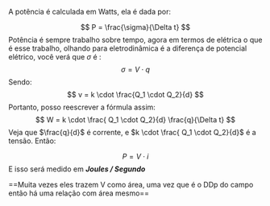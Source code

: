 
A potência é calculada em Watts, ela é dada por:

$$
P = \frac{\sigma}{\Delta t}
$$
Potência é sempre trabalho sobre tempo, agora em termos de elétrica o que é esse trabalho, olhando para eletrodinâmica é a diferença de potencial elétrico, você verá que $\sigma$ é :
$$
\sigma = V \cdot q
$$
Sendo:
$$
v = k \cdot \frac{Q_1 \cdot Q_2}{d}
$$
Portanto, posso reescrever a fórmula assim:
$$
W =  k \cdot \frac{ Q_1 \cdot Q_2}{d} \frac{q}{\Delta t}
$$Veja que $\frac{q}{d}$ é corrente, e  $k \cdot \frac{ Q_1 \cdot Q_2}{d}$ é a tensão. Então:

$$
P = V\cdot i
$$
E isso será medido em ***Joules / Segundo***

==Muita vezes eles trazem V como área, uma vez que é o DDp do campo então há uma relação com área mesmo==